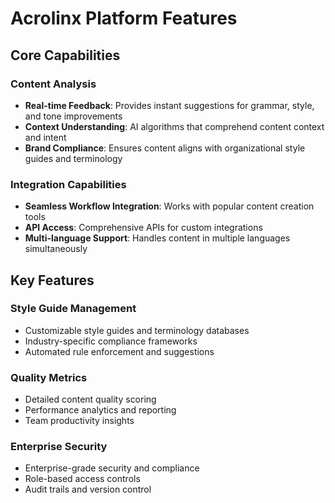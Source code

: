 # Acrolinx Platform Features

## Core Capabilities

### Content Analysis
- **Real-time Feedback**: Provides instant suggestions for grammar, style, and tone improvements
- **Context Understanding**: AI algorithms that comprehend content context and intent
- **Brand Compliance**: Ensures content aligns with organizational style guides and terminology

### Integration Capabilities
- **Seamless Workflow Integration**: Works with popular content creation tools
- **API Access**: Comprehensive APIs for custom integrations
- **Multi-language Support**: Handles content in multiple languages simultaneously

## Key Features

### Style Guide Management
- Customizable style guides and terminology databases
- Industry-specific compliance frameworks
- Automated rule enforcement and suggestions

### Quality Metrics
- Detailed content quality scoring
- Performance analytics and reporting
- Team productivity insights

### Enterprise Security
- Enterprise-grade security and compliance
- Role-based access controls
- Audit trails and version control 
